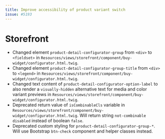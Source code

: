 ```yaml
---
title: Improve accessibility of product variant switch
issue: #5193
---
```

# Storefront
* Changed element `product-detail-configurator-group` from `<div>` to `<fieldset>` in `Resources/views/storefront/component/buy-widget/configurator.html.twig`.
* Changed element `product-detail-configurator-group-title` from `<div>` to `<legend>` in `Resources/views/storefront/component/buy-widget/configurator.html.twig`.
* Changed text content of `product-detail-configurator-option-label` to also render a `visually-hidden` alternative text for media and color variant previews in `Resources/views/storefront/component/buy-widget/configurator.html.twig`.
* Deprecated return value of `isCombinableCls` variable in `Resources/views/storefront/component/buy-widget/configurator.html.twig`. Will return string `not-combinable disabled` instead of boolean `false`.
* Deprecated custom styling for `product-detail-configurator-group-*`. Will use Bootstrap `btn-check` component and helper classes instead.